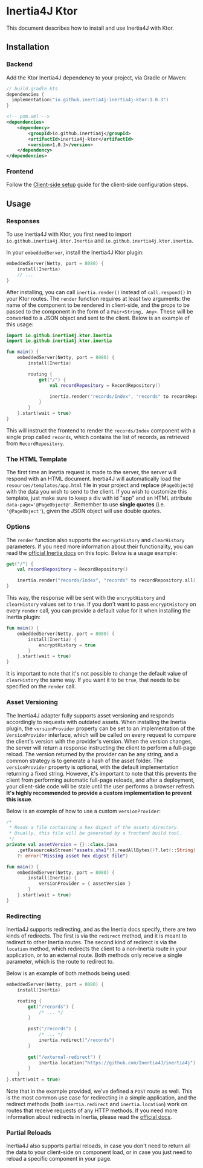 # Inertia4J Ktor

This document describes how to install and use Inertia4J with Ktor.

## Installation

### Backend

Add the Ktor Inertia4J dependency to your project, via Gradle or Maven:

```kotlin
// build.gradle.kts
dependencies {
  implementation("io.github.inertia4j:inertia4j-ktor:1.0.3")
}
```

```xml
<!-- pom.xml -->
<dependencies>
    <dependency>
        <groupId>io.github.inertia4j</groupId>
        <artifactId>inertia4j-ktor</artifactId>
        <version>1.0.3</version>
    </dependency>
</dependencies>
```

### Frontend

Follow the [Client-side setup](https://inertiajs.com/client-side-setup) guide for the client-side configuration steps.

## Usage

### Responses

To use Inertia4J with Ktor, you first need to import `io.github.inertia4j.ktor.Inertia` and
`io.github.inertia4j.ktor.inertia`.

In your `embeddedServer`, install the Inertia4J Ktor plugin:

```kotlin
embeddedServer(Netty, port = 8080) {
    install(Inertia)
    // ...
}
```

After installing, you can call `inertia.render()` instead of `call.respond()` in your Ktor routes.
The `render` function requires at least two arguments: the name of the component to be rendered in 
client-side, and the props to be passed to the component in the form of a `Pair<String, Any>`. These will be converted to a JSON object and sent to the client. Below is an example of this usage:

```kotlin
import io.github.inertia4j.ktor.Inertia
import io.github.inertia4j.ktor.inertia

fun main() {
    embeddedServer(Netty, port = 8080) {
        install(Inertia)

        routing {
            get("/") {
                val recordRepository = RecordRepository()

                inertia.render("records/Index", "records" to recordRepository.all())
            }
        }
    }.start(wait = true)
}
```

This will instruct the frontend to render the `records/Index` component with a single prop called `records`, which contains the list of records, as retrieved from `RecordRepository`.

### The HTML Template

The first time an Inertia request is made to the server, the server will respond with an HTML document. Inertia4J
will automatically load the `resources/templates/app.html` file in your project and replace `@PageObject@` with the
data you wish to send to the client. If you wish to customize this template, just make sure to keep a div with id "app" and an HTML attribute `data-page='@PageObject@'`. Remember to use **single quotes** (i.e. `'@PageObject'`), given the JSON object will use double quotes.

### Options

The `render` function also supports the `encryptHistory` and `clearHistory` parameters. If you need more information about their functionality, you can read the
[official Inertia docs](https://inertiajs.com/history-encryption) on this topic.
Below is a usage example:

```kotlin
get("/") {
    val recordRepository = RecordRepository()

    inertia.render("records/Index", "records" to recordRepository.all(), encryptHistory = true, clearHistory = true)
}
```

This way, the response will be sent with the `encryptHistory` and `clearHistory` values set to `true`.
If you don't want to pass `encryptHistory` on every `render` call, you can provide a default value for it when installing the Inertia plugin:

```kotlin
fun main() {
    embeddedServer(Netty, port = 8080) {
        install(Inertia) {
            encryptHistory = true
        }
    }.start(wait = true)
}
```

It is important to note that it's not possible to change the default value of `clearHistory` the same way. If you want it to be `true`, that needs to be specified on the `render` call.

### Asset Versioning

The Inertia4J adapter fully supports asset versioning and responds accordingly to requests with outdated assets.
When installing the Inertia plugin, the `versionProvider` property can be set to an implementation of the `VersionProvider` interface, which will be called on every request to compare the client's version with the provider's version. When the version changes, the server will return a response instructing the client to perform a full-page reload.
The version returned by the provider can be any string, and a common strategy is to generate a hash of the asset folder.
The `versionProvider` property is optional, with the default implementation returning a fixed string. However, it's important to note that this prevents the client from performing automatic full-page reloads, and after a deployment, your client-side code will be stale until the user performs a browser refresh. **It's highly recommended to provide a custom implementation to prevent this issue**.

Below is an example of how to use a custom `versionProvider`:

```kotlin
/*
 * Reads a file containing a hex digest of the assets directory.
 * Usually, this file will be generated by a frontend build tool.
 */
private val assetVersion = {}::class.java
    .getResourceAsStream("assets.sha1")?.readAllBytes()?.let(::String)
    ?: error("Missing asset hex digest file")

fun main() {
    embeddedServer(Netty, port = 8080) {
        install(Inertia) {
            versionProvider = { assetVersion }
        }
    }.start(wait = true)
}
```

### Redirecting

Inertia4J supports redirecting, and as the Inertia docs specify, there are two kinds of redirects. The first
is via the `redirect` method, and it is meant to redirect to other Inertia routes. The second kind of redirect is via
the `location` method, which redirects the client to a non-Inertia route in your application, or to an external route.
Both methods only receive a single parameter, which is the route to redirect to.

Below is an example of both methods being used:

```kotlin
embeddedServer(Netty, port = 8080) {
    install(Inertia)

    routing {
        get("/records") {
            /* ... */
        }

        post("/records") {
            /* ... */
            inertia.redirect("/records")
        }
            
        get("/external-redirect") {
            inertia.location("https://github.com/Inertia4J/inertia4j")
        }
    }
}.start(wait = true)
```

Note that in the example provided, we've defined a `POST` route as well. This is the most common use case for
redirecting in a simple application, and the redirect methods (both `inertia.redirect` and `inertia.location`) work on
routes that receive requests of any HTTP methods. If you need more information about redirects in Inertia, please read
the [official docs](https://inertiajs.com/redirects).

### Partial Reloads

Inertia4J also supports partial reloads, in case you don't need to return all the data to your client-side on component
load, or in case you just need to reload a specific component in your page.
